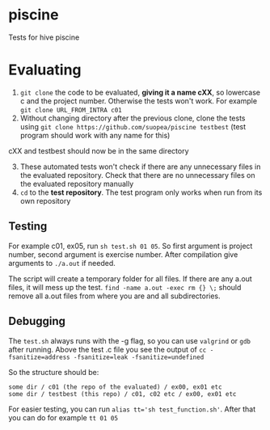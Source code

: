 # piscine

Tests for hive piscine


# Evaluating

1. `git clone` the code to be evaluated, **giving it a name cXX**, so lowercase c and the project number. Otherwise the tests won't work. For example `git clone URL_FROM_INTRA c01`
2. Without changing directory after the previous clone, clone the tests using `git clone https://github.com/suopea/piscine testbest` (test program should work with any name for this)

cXX and testbest should now be in the same directory

3. These automated tests won't check if there are any unnecessary files in the evaluated repository. Check that there are no unnecessary files on the evaluated repository manually
4. `cd` to the **test repository**. The test program only works when run from its own repository

## Testing

For example c01, ex05, run `sh test.sh 01 05`. So first argument is project number, second argument is exercise number. After compilation give arguments to `./a.out` if needed.

The script will create a temporary folder for all files. If there are any a.out files, it will mess up the test. 
`find -name a.out -exec rm {} \;` should remove all a.out files from where you are and all subdirectories. 

## Debugging

The `test.sh` always runs with the -g flag, so you can use `valgrind` or `gdb` after running. Above the test .c file you see the output of `cc -fsanitize=address -fsanitize=leak -fsanitize=undefined`



So the structure should be:

``` 
some dir / c01 (the repo of the evaluated) / ex00, ex01 etc
some dir / testbest (this repo) / c01, c02 etc / ex00, ex01 etc
```

For easier testing, you can run `alias tt='sh test_function.sh'`. After that you can do for example `tt 01 05`
